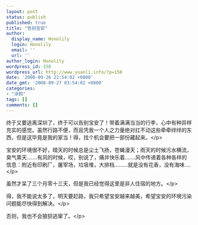 ```yaml
---
layout: post
status: publish
published: true
title: "告别宝安"
author:
  display_name: Honolily
  login: Honolily
  email: ''
  url: ''
author_login: Honolily
wordpress_id: 158
wordpress_url: http://www.yuanli.info/?p=158
date: '2008-09-26 22:54:02 +0800'
date_gmt: '2008-09-27 03:54:02 +0800'
categories:
- "涂鸦"
tags: []
comments: []
---
```

<p>
终于又要逃离深圳了，终于可以告别宝安了！带着满满当当的行李，心中有种异样充实的感觉。虽然行路不便，而且凭我一个人之力量绝对扛不动这些牵牵绊绊的东西，但是这毕竟是我的家当！得，找个机会要把一部份藏起来。<&#47;p></p>
<p>
宝安的环境很不好，晴天的时候总是尘土飞扬，苍蝇漫天；雨天的时候污水横流，臭气熏天.......有风的时候，哎，别说了，痛并快乐着.......风中传递着各种各样的信息：附近有印刷厂，屠宰场，垃圾堆，大排档.........就是没有花香，没有海味....<&#47;p></p>
<p>虽然才呆了三个月零十三天，但是我已经觉得这里是非人住宿的地方。<&#47;p></p>
<p>得，我不能说太多了，明天要赶路，我只希望宝安越来越美，希望宝安的环境污染问题能尽快得到解决。<&#47;p></p>
<p>否则，我也不会狼狈逃窜了。<&#47;p></p>
